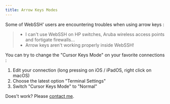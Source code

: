 ```yaml
---
title: Arrow Keys Modes
---
```


Some of WebSSH' users are encountering troubles when using arrow keys :
> * I can't use WebSSH on HP switches, Aruba wireless access points and fortigate firewalls...
> * Arrow keys aren't working properly inside WebSSH!

You can try to change the "Cursor Keys Mode" on your favorite connections :

1. Edit your connection (long pressing on iOS / iPadOS, right click on macOS)
2. Choose the latest option "Terminal Settings"
3. Switch "Cursor Keys Mode" to "Normal"

Does't work? Please [contact me](/support/).